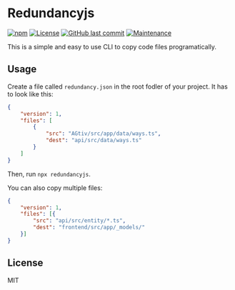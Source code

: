 # Redundancyjs

[![npm](https://img.shields.io/npm/v/redundancyjs)](https://npmjs.com/package/redundancyjs)
[![License](https://img.shields.io/badge/License-MIT-blue)](./LICENSE.md)
[![GitHub last commit](https://img.shields.io/github/last-commit/hrueger/redundancyjs?color=brightgreen)](https://github.com/hrueger/redundancyjs/commits)
[![Maintenance](https://img.shields.io/maintenance/yes/2020)](https://github.com/hrueger/redundancyjs/commits)

This is a simple and easy to use CLI to copy code files programatically.

## Usage
Create a file called `redundancy.json` in the root fodler of your project. It has to look like this:
```json
{
    "version": 1,
    "files": [
        {
            "src": "AGtiv/src/app/data/ways.ts",
            "dest": "api/src/data/ways.ts"
        }
    ]
}
```
Then, run `npx redundancyjs`.

You can also copy multiple files:
```json
{
    "version": 1,
    "files": [{
        "src": "api/src/entity/*.ts",
        "dest": "frontend/src/app/_models/"
    }]
}
```

## License
MIT
